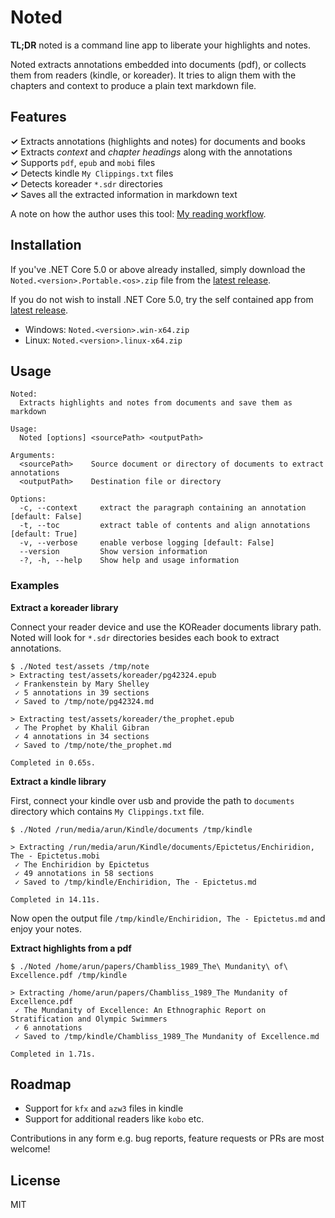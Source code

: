 # Noted

**TL;DR** noted is a command line app to liberate your highlights and notes.

Noted extracts annotations embedded into documents (pdf), or collects them from
readers (kindle, or koreader). It tries to align them with the chapters and context to
produce a plain text markdown file.

## Features

**✓** Extracts annotations (highlights and notes) for documents and books  
**✓** Extracts _context_ and _chapter headings_ along with the annotations  
**✓** Supports `pdf`, `epub` and `mobi` files  
**✓** Detects kindle `My Clippings.txt` files  
**✓** Detects koreader `*.sdr` directories  
**✓** Saves all the extracted information in markdown text

A note on how the author uses this tool: [My reading workflow](https://codito.in/my-reading-workflow/).

## Installation

If you've .NET Core 5.0 or above already installed, simply download the
`Noted.<version>.Portable.<os>.zip` file from the [latest release][release].

If you do not wish to install .NET Core 5.0, try the self contained app from
[latest release][release].

- Windows: `Noted.<version>.win-x64.zip`
- Linux: `Noted.<version>.linux-x64.zip`

[release]: https://github.com/codito/noted/releases

## Usage

```
Noted:
  Extracts highlights and notes from documents and save them as markdown

Usage:
  Noted [options] <sourcePath> <outputPath>

Arguments:
  <sourcePath>    Source document or directory of documents to extract annotations
  <outputPath>    Destination file or directory

Options:
  -c, --context     extract the paragraph containing an annotation [default: False]
  -t, --toc         extract table of contents and align annotations [default: True]
  -v, --verbose     enable verbose logging [default: False]
  --version         Show version information
  -?, -h, --help    Show help and usage information
```

### Examples

**Extract a koreader library**

Connect your reader device and use the KOReader documents library path. Noted will
look for `*.sdr` directories besides each book to extract annotations.

```
$ ./Noted test/assets /tmp/note
> Extracting test/assets/koreader/pg42324.epub
 ✓ Frankenstein by Mary Shelley
 ✓ 5 annotations in 39 sections
 ✓ Saved to /tmp/note/pg42324.md

> Extracting test/assets/koreader/the_prophet.epub
 ✓ The Prophet by Khalil Gibran
 ✓ 4 annotations in 34 sections
 ✓ Saved to /tmp/note/the_prophet.md

Completed in 0.65s.
```

**Extract a kindle library**

First, connect your kindle over usb and provide the path to `documents`
directory which contains `My Clippings.txt` file.

```
$ ./Noted /run/media/arun/Kindle/documents /tmp/kindle

> Extracting /run/media/arun/Kindle/documents/Epictetus/Enchiridion, The - Epictetus.mobi
 ✓ The Enchiridion by Epictetus
 ✓ 49 annotations in 58 sections
 ✓ Saved to /tmp/kindle/Enchiridion, The - Epictetus.md

Completed in 14.11s.
```

Now open the output file `/tmp/kindle/Enchiridion, The - Epictetus.md` and enjoy
your notes.

**Extract highlights from a pdf**

```
$ ./Noted /home/arun/papers/Chambliss_1989_The\ Mundanity\ of\ Excellence.pdf /tmp/kindle

> Extracting /home/arun/papers/Chambliss_1989_The Mundanity of Excellence.pdf
 ✓ The Mundanity of Excellence: An Ethnographic Report on Stratification and Olympic Swimmers
 ✓ 6 annotations
 ✓ Saved to /tmp/kindle/Chambliss_1989_The Mundanity of Excellence.md

Completed in 1.71s.
```

## Roadmap

- Support for `kfx` and `azw3` files in kindle
- Support for additional readers like `kobo` etc.

Contributions in any form e.g. bug reports, feature requests or PRs are most
welcome!

## License

MIT
